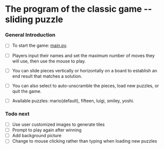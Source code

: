# The program of the classic game -- sliding puzzle

### General Introduction
- [ ] To start the game: [main.py](main.py).
- [ ] Players input their names and set the maximum number of moves they will use, then use the mouse to play.
- [ ] You can slide pieces vertically or horizontally on a board to establish an end result that matches a solution.
- [ ] You can also select to auto-unscramble the pieces, load new puzzles, or quit the game.
- [ ] Available puzzles: mario(default), fifteen, luigi, smiley, yoshi.


### Todo next
- [ ] Use user customized images to generate tiles
- [ ] Prompt to play again after winning
- [ ] Add background picture
- [ ] Change to mouse clicking rather than typing when loading new puzzles
